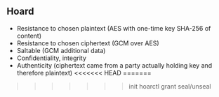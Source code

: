 ## Hoard 

- Resistance to chosen plaintext (AES with one-time key SHA-256 of content)
- Resistance to chosen ciphertext (GCM over AES)
- Saltable (GCM additional data)
- Confidentiality, integrity
- Authenticity (ciphertext came from a party actually holding key and therefore plaintext)
<<<<<<< HEAD
=======

>>>>>>> init hoarctl grant seal/unseal
